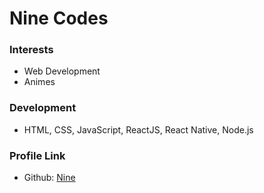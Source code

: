 # Nine Codes

### Interests
- Web Development
- Animes

### Development

- HTML, CSS, JavaScript, ReactJS, React Native, Node.js


### Profile Link

- Github: [Nine](https://github.com/whitelionx)
